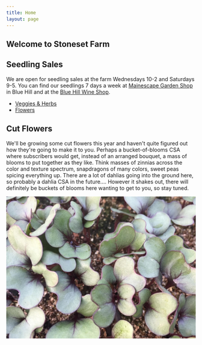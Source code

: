 ```yaml
---
title: Home
layout: page
---
```

## Welcome to Stoneset Farm
## Seedling Sales
We are open for seedling sales at the farm Wednesdays 10-2 and Saturdays 9-5.
You can find our seedlings 7 days a week at [Mainescape Garden
Shop](https://mainescape.com) in Blue Hill and at the [Blue Hill Wine
Shop](www.bluehillwineshop.com).   

* [Veggies & Herbs](https://docs.google.com/document/u/2/d/1hokT20-DOiCzJk0jXILHkg_kjQ0xzQq65AMgC7nXAhg/edit?usp=sharing) 
* [Flowers](https://docs.google.com/document/d/1qyVGsNIbC7q8dt_8I8ReOKof1tUur22lPl_BfGyGqt0/edit)

## Cut Flowers
We'll be growing some cut flowers this year and haven't quite figured out how they're going to make it to you. Perhaps a bucket-of-blooms CSA where subscribers would get, instead of an arranged bouquet, a mass of blooms to put together as they like. Think masses of zinnias across the color and texture spectrum, snapdragons of many colors, sweet peas spicing everything up. There are a lot of dahlias going into the ground here, so probably a dahlia CSA in the future.... However it shakes out, there will definitely be buckets of blooms here wanting to get to you, so stay tuned. 

![seedling](/assets/images/brassica.jpg)
